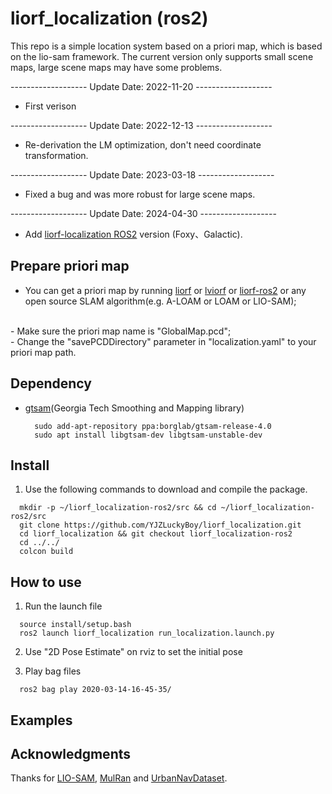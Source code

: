 # liorf_localization (ros2)
 This repo is a simple location system based on a priori map, which is based on the lio-sam framework. The current version only supports small scene maps, large scene maps may have some problems.

------------------- Update Date: 2022-11-20 -------------------
- First verison

------------------- Update Date: 2022-12-13 -------------------
- Re-derivation the LM optimization, don't need coordinate transformation.

------------------- Update Date: 2023-03-18 -------------------
- Fixed a bug and was more robust for large scene maps.

------------------- Update Date: 2024-04-30 -------------------
- Add [liorf-localization ROS2](https://github.com/YJZLuckyBoy/liorf_localization/tree/liorf_localization-ros2) version (Foxy、Galactic).
 <!-- Video: [基于LIO-SAM框架SLAM算法开发（三）：定位之小场景定位算法](https://www.bilibili.com/video/BV118411L7qm/?share_source=copy_web&vd_source=dee7afd16d8b7115a533915be5690f55) -->

## Prepare priori map
  - You can get a priori map by running [liorf](https://github.com/YJZLuckyBoy/liorf) or [lviorf](https://github.com/YJZLuckyBoy/lviorf) or [liorf-ros2](https://github.com/YJZLuckyBoy/liorf/tree/liorf-ros2) or any open source SLAM algorithm(e.g. A-LOAM or LOAM or LIO-SAM);
<br>
  - Make sure the priori map name is "GlobalMap.pcd";
<br>
  - Change the "savePCDDirectory" parameter in "localization.yaml" to your priori map path.

## Dependency
- [gtsam](https://gtsam.org/get_started/)(Georgia Tech Smoothing and Mapping library)
  ```
    sudo add-apt-repository ppa:borglab/gtsam-release-4.0
    sudo apt install libgtsam-dev libgtsam-unstable-dev
  ```

## Install
1. Use the following commands to download and compile the package.
  ```
    mkdir -p ~/liorf_localization-ros2/src && cd ~/liorf_localization-ros2/src
    git clone https://github.com/YJZLuckyBoy/liorf_localization.git
    cd liorf_localization && git checkout liorf_localization-ros2
    cd ../../
    colcon build
  ```

## How to use
1. Run the launch file
  ```
    source install/setup.bash
    ros2 launch liorf_localization run_localization.launch.py
  ```

2. Use "2D Pose Estimate" on rviz to set the initial pose

3. Play bag files
  ```
    ros2 bag play 2020-03-14-16-45-35/
  ```

## Examples
  <!-- 1. Urban
  <p align='center'>
      <img src="https://github.com/YJZLuckyBoy/pic/blob/master/liorf_localization/Urban/urban.gif" alt="drawing" width="800" height = "400"/>
  </p>

## Scalable Examples
  1. Building(Avia)
  <p align='center'>
      <img src="https://github.com/YJZLuckyBoy/pic/blob/master/liorf_localization/Avia/building.gif" alt="drawing" width="800" height = "400"/>
  </p>

  2. Underground Parking(Avia)
  <p align='center'>
      <img src="https://github.com/YJZLuckyBoy/pic/blob/master/liorf_localization/Avia/underground_parking.gif" alt="drawing" width="800" height = "400"/>
  </p> -->

## Acknowledgments
  Thanks for [LIO-SAM](https://github.com/TixiaoShan/LIO-SAM), [MulRan](https://sites.google.com/view/mulran-pr/) and [UrbanNavDataset](https://github.com/weisongwen/UrbanNavDataset).